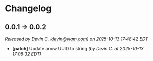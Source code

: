 # Changelog

## 0.0.1 → 0.0.2

*Released by Devin C. (devin@viam.com) on 2025-10-13 17:48:42 EDT*
- **[patch]** Update arrow UUID to string *(by Devin C. at 2025-10-13 17:08:32 EDT)*


